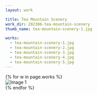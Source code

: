 ```yaml
---
layout: work

title: Tea Mountain Scenery
work_dir: 202306-tea-mountain-scenery
thumb_name: tea-mountain-scenery-1.jpg

works:
  - tea-mountain-scenery-1.jpg
  - tea-mountain-scenery-2.jpg
  - tea-mountain-scenery-3.jpg
  - tea-mountain-scenery-4.jpg
  - tea-mountain-scenery-5.jpg
---
```


<div class="grid row">
    {% for w in page.works %}
    <div class="col-6 col-md-6">
        <img src="{{ site.personal_work_dir }}/{{ page.work_dir }}/{{ w }}" data-fancybox="gallery" class="img-fluid" alt="Image 1">
    </div>
    {% endfor %}
<div>
